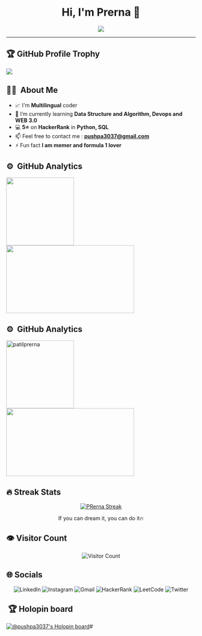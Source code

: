 <h1 align="center">Hi, I'm Prerna 👋</h1>

<p align="center">
  <a href="https://github.com/patilprerna/readme-typing-svg">
    <img src="https://readme-typing-svg.herokuapp.com?lines=🤖+AIML+Student+%7C+B.Tech+3rd+Year;✨+Machine+Learning+Explorer;🧠+Neural+Nets+and+Chill!!;📚+Always+Learning+something+new;🌍+AI+for+a+better+future&center=true&width=700&height=75">
  </a>
</p>


---

## 🏆 GitHub Profile Trophy

<img src="https://github-profile-trophy.vercel.app/?username=patilprerna&theme=juicyfresh&no-bg=true" />

## 👨‍💻  &nbsp;About Me 
- 📈 I'm **Multilingual** coder
- 🌱 I’m currently learning **Data Structure and Algorithm, Devops and WEB 3.0**
- 💻 **5⭐** on **HackerRank** in **Python, SQL**
- 📫 Feel free to contact me : **pushpa3037@gmail.com**
- ⚡ Fun fact **I am memer and formula 1 lover**

</p>

## ⚙️ &nbsp;GitHub Analytics
<p align="left"> 
<a href="https://github.com/patilprerna"> 
<img height="180em" src="https://github-readme-stats-eight-theta.vercel.app/api?username=patilprerna&show_icons=true&theme=algolia&include_all_commits=true&count_private=true"/> 
<img height="180em" width = "340em" src="https://github-readme-stats-eight-theta.vercel.app/api/top-langs/?username=patilprerna&layout=compact&langs_count=8&theme=algolia"/> 
</a>
</p>

## ⚙️ &nbsp;GitHub Analytics
<p align="left"> 
<a href="https://github.com/patilprerna"> 
<img height="180em" src="https://github-readme-stats.vercel.app/api?username=patilprerna&show_icons=true&theme=algolia&rank_icon=github&locale=en" alt="patilprerna" />
<img height="180em" width = "340em" src="https://github-readme-stats-eight-theta.vercel.app/api/top-langs/?username=patilprerna&layout=compact&langs_count=8&theme=algolia"/> 
</a>
</p>


## 🔥 Streak Stats

<!-- GitHub Readme Streak Stats - https://github.com/DenverCoder1/github-readme-streak-stats -->
<p align="center">
  <a href="https://github.com/patilprerna/github-readme-streak-stats">
    <img title="🔥" alt="PRerna Streak" src="https://github-readme-streak-stats.herokuapp.com/?user=patilprerna&theme=monokai-metallian&hide_border=true"/>
  </a>
  <p align="center"> If you can dream it, you can do it🔥 </p>
</p>

## 👁️ Visitor Count
<p align="center">
  <img src="https://count.getloli.com/get/@patilprerna?theme=rule34" alt="Visitor Count" />
</p>


## 🌐 Socials
<p align="center">
  <a href="https://www.linkedin.com/in/patilprerna/" style="text-decoration: none;">
    <img alt="LinkedIn" src="https://img.shields.io/badge/LinkedIn-0077B5?style=flat&logo=linkedin&logoColor=white" />
  </a>
  <a href="https://www.instagram.com/patil.prernaa/" style="text-decoration: none;">
    <img alt="Instagram" src="https://img.shields.io/badge/Instagram-C13584?style=flat&logo=instagram&logoColor=white" />
  </a>
  <a href="mailto:patilprerna230@gmail.com" style="text-decoration: none;">
    <img alt="Gmail" src="https://img.shields.io/badge/Gmail-E85C50?style=flat&logo=gmail&logoColor=white" />
  </a>
  <a href="https://www.hackerrank.com/profile/patilprerna" style="text-decoration: none;">
    <img alt="HackerRank" src="https://img.shields.io/badge/HackerRank-128341?style=flat&logo=hackerrank&logoColor=white" />
  </a>
  <a href="https://leetcode.com/patilprerna/" style="text-decoration: none;">
    <img alt="LeetCode" src="https://img.shields.io/badge/LeetCode-CC8800?style=flat&logo=leetcode&logoColor=black" />
  </a>
  <a href="https://x.com/patilprerna" style="text-decoration: none;">
    <img alt="Twitter" src="https://img.shields.io/badge/Twitter-1DA1F2?style=flat&logo=x&logoColor=white" />
  </a>
</p>



## &nbsp;🏆 Holopin board 
[![@pushpa3037's Holopin board](https://holopin.me/pushpa3037)](https://holopin.io/@pushpa3037)#
